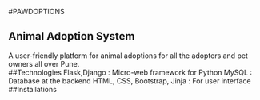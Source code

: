 #PAWDOPTIONS
## Animal Adoption System
A user-friendly platform for animal adoptions for all the adopters and pet owners all over Pune.  
##Technologies
Flask,Django : Micro-web framework for Python
MySQL : Database at the backend
HTML, CSS, Bootstrap, Jinja : For user interface
##Installations
